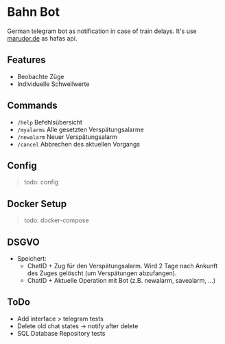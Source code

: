 # Bahn Bot

German telegram bot as notification in case of train delays. It's use [marudor.de](https://marudor.de) as hafas api.

## Features

- Beobachte Züge
- Individuelle Schwellwerte

## Commands

- `/help` Befehlsübersicht
- `/myalarms` Alle gesetzten Verspätungsalarme
- `/newalarm` Neuer Verspätungsalarm
- `/cancel` Abbrechen des aktuellen Vorgangs

## Config

> todo: config

## Docker Setup

> todo: docker-compose

## DSGVO

- Speichert:
    - ChatID + Zug für den Verspätungsalarm. Wird 2 Tage nach Ankunft des Zuges gelöscht (um Verspätungen abzufangen).
    - ChatID + Aktuelle Operation mit Bot (z.B. newalarm, savealarm, ...)

## ToDo

- Add interface > telegram tests
- Delete old chat states -> notify after delete
- SQL Database Repository tests
